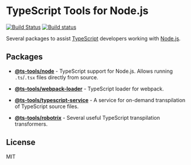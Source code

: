 # TypeScript Tools for Node.js
[![Build Status](https://travis-ci.com/AviVahl/ts-tools.svg?branch=master)](https://travis-ci.com/AviVahl/ts-tools)
[![Build status](https://ci.appveyor.com/api/projects/status/bvjp9j0infpye8ci/branch/master?svg=true)](https://ci.appveyor.com/project/AviVahl/ts-tools/branch/master)

Several packages to assist [TypeScript](https://www.typescriptlang.org/) developers working with [Node.js](https://nodejs.org/en/).

## Packages

- **[@ts-tools/node](https://github.com/AviVahl/ts-tools/tree/master/packages/node)** - TypeScript support for Node.js. Allows running `.ts`/`.tsx` files directly from source.

- **[@ts-tools/webpack-loader](https://github.com/AviVahl/ts-tools/tree/master/packages/webpack-loader)** - TypeScript loader for webpack.

- **[@ts-tools/typescript-service](https://github.com/AviVahl/ts-tools/tree/master/packages/typescript-service)** - A service for on-demand transpilation of TypeScript source files.

- **[@ts-tools/robotrix](https://github.com/AviVahl/ts-tools/tree/master/packages/robotrix)** - Several useful TypeScript transpilation transformers.

## License

MIT
